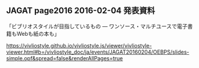 ## JAGAT page2016 2016-02-04 発表資料

「ビブリオスタイルが目指しているもの — ワンソース・マルチユースで電子書籍もWebも紙の本も」

https://vivliostyle.github.io/vivliostyle.js/viewer/vivliostyle-viewer.html#b=/vivliostyle_doc/ja/events/JAGAT20160204/OEBPS/slides-simple.opf&spread=false&renderAllPages=true
